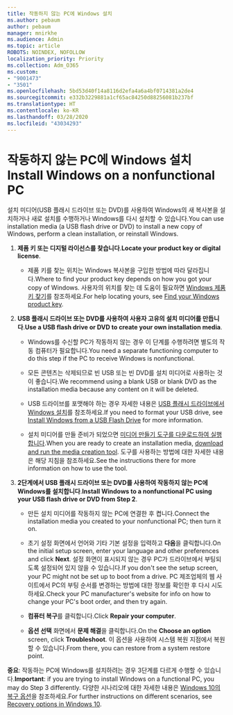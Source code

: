 ```yaml
---
title: 작동하지 않는 PC에 Windows 설치
ms.author: pebaum
author: pebaum
manager: mnirkhe
ms.audience: Admin
ms.topic: article
ROBOTS: NOINDEX, NOFOLLOW
localization_priority: Priority
ms.collection: Adm_O365
ms.custom:
- "9001473"
- "3501"
ms.openlocfilehash: 5bd53d40f14a8116d2efa4a6a4bf0714381a2de4
ms.sourcegitcommit: e332b3229881a1cf65ac84250d88256081b237bf
ms.translationtype: HT
ms.contentlocale: ko-KR
ms.lasthandoff: 03/28/2020
ms.locfileid: "43034293"
---
```

# <a name="install-windows-on-a-nonfunctional-pc"></a><span data-ttu-id="5632e-102">작동하지 않는 PC에 Windows 설치</span><span class="sxs-lookup"><span data-stu-id="5632e-102">Install Windows on a nonfunctional PC</span></span>

<span data-ttu-id="5632e-103">설치 미디어(USB 플래시 드라이브 또는 DVD)를 사용하여 Windows의 새 복사본을 설치하거나 새로 설치를 수행하거나 Windows를 다시 설치할 수 있습니다.</span><span class="sxs-lookup"><span data-stu-id="5632e-103">You can use installation media (a USB flash drive or DVD) to install a new copy of Windows, perform a clean installation, or reinstall Windows.</span></span>

1. <span data-ttu-id="5632e-104">**제품 키 또는 디지털 라이선스를 찾습니다**.</span><span class="sxs-lookup"><span data-stu-id="5632e-104">**Locate your product key or digital license**.</span></span>

    - <span data-ttu-id="5632e-105">제품 키를 찾는 위치는 Windows 복사본을 구입한 방법에 따라 달라집니다.</span><span class="sxs-lookup"><span data-stu-id="5632e-105">Where to find your product key depends on how you got your copy of Windows.</span></span> <span data-ttu-id="5632e-106">사용자의 위치를 찾는 데 도움이 필요하면 [Windows 제품 키 찾기](https://support.microsoft.com/help/10749/windows-10-find-product-key)를 참조하세요.</span><span class="sxs-lookup"><span data-stu-id="5632e-106">For help locating yours, see [Find your Windows product key](https://support.microsoft.com/help/10749/windows-10-find-product-key).</span></span> 

2. <span data-ttu-id="5632e-107">**USB 플래시 드라이브 또는 DVD를 사용하여 사용자 고유의 설치 미디어를 만듭니다**.</span><span class="sxs-lookup"><span data-stu-id="5632e-107">**Use a USB flash drive or DVD to create your own installation media**.</span></span>

    - <span data-ttu-id="5632e-108">Windows를 수신할 PC가 작동하지 않는 경우 이 단계를 수행하려면 별도의 작동 컴퓨터가 필요합니다.</span><span class="sxs-lookup"><span data-stu-id="5632e-108">You need a separate functioning computer to do this step if the PC to receive Windows is nonfunctional.</span></span>

    - <span data-ttu-id="5632e-109">모든 콘텐츠는 삭제되므로 빈 USB 또는 빈 DVD를 설치 미디어로 사용하는 것이 좋습니다.</span><span class="sxs-lookup"><span data-stu-id="5632e-109">We recommend using a blank USB or blank DVD as the installation media because any content on it will be deleted.</span></span>

    - <span data-ttu-id="5632e-110">USB 드라이브를 포맷해야 하는 경우 자세한 내용은 [USB 플래시 드라이브에서 Windows 설치](https://docs.microsoft.com/windows-hardware/manufacture/desktop/install-windows-from-a-usb-flash-drive)를 참조하세요.</span><span class="sxs-lookup"><span data-stu-id="5632e-110">If you need to format your USB drive, see [Install Windows from a USB Flash Drive](https://docs.microsoft.com/windows-hardware/manufacture/desktop/install-windows-from-a-usb-flash-drive) for more information.</span></span>

    - <span data-ttu-id="5632e-111">설치 미디어를 만들 준비가 되었으면 [미디어 만들기 도구를 다운로드하여 실행합니다](https://www.microsoft.com/software-download/windows10).</span><span class="sxs-lookup"><span data-stu-id="5632e-111">When you are ready to create an installation media, [download and run the media creation tool](https://www.microsoft.com/software-download/windows10).</span></span> <span data-ttu-id="5632e-112">도구를 사용하는 방법에 대한 자세한 내용은 해당 지침을 참조하세요.</span><span class="sxs-lookup"><span data-stu-id="5632e-112">See the instructions there for more information on how to use the tool.</span></span>

3. <span data-ttu-id="5632e-113">**2단계에서 USB 플래시 드라이브 또는 DVD를 사용하여 작동하지 않는 PC에 Windows를 설치합니다**.</span><span class="sxs-lookup"><span data-stu-id="5632e-113">**Install Windows to a nonfunctional PC using your USB flash drive or DVD from Step 2**.</span></span>

    - <span data-ttu-id="5632e-114">만든 설치 미디어를 작동하지 않는 PC에 연결한 후 켭니다.</span><span class="sxs-lookup"><span data-stu-id="5632e-114">Connect the installation media you created to your nonfunctional PC; then turn it on.</span></span>

    - <span data-ttu-id="5632e-115">초기 설정 화면에서 언어와 기타 기본 설정을 입력하고 **다음**을 클릭합니다.</span><span class="sxs-lookup"><span data-stu-id="5632e-115">On the initial setup screen, enter your language and other preferences and click **Next**.</span></span> <span data-ttu-id="5632e-116">설정 화면이 표시되지 않는 경우 PC가 드라이브에서 부팅되도록 설정되어 있지 않을 수 있습니다.</span><span class="sxs-lookup"><span data-stu-id="5632e-116">If you don't see the setup screen, your PC might not be set up to boot from a drive.</span></span> <span data-ttu-id="5632e-117">PC 제조업체의 웹 사이트에서 PC의 부팅 순서를 변경하는 방법에 대한 정보를 확인한 후 다시 시도하세요.</span><span class="sxs-lookup"><span data-stu-id="5632e-117">Check your PC manufacturer's website for info on how to change your PC's boot order, and then try again.</span></span>

    - <span data-ttu-id="5632e-118">**컴퓨터 복구**를 클릭합니다.</span><span class="sxs-lookup"><span data-stu-id="5632e-118">Click **Repair your computer**.</span></span>

    - <span data-ttu-id="5632e-119">**옵션 선택** 화면에서 **문제 해결**을 클릭합니다.</span><span class="sxs-lookup"><span data-stu-id="5632e-119">On the **Choose an option** screen, click **Troubleshoot**.</span></span> <span data-ttu-id="5632e-120">이 옵션을 사용하여 시스템 복원 지점에서 복원할 수 있습니다.</span><span class="sxs-lookup"><span data-stu-id="5632e-120">From there, you can restore from a system restore point.</span></span>

<span data-ttu-id="5632e-121">**중요**: 작동하는 PC에 Windows를 설치하려는 경우 3단계를 다르게 수행할 수 있습니다.</span><span class="sxs-lookup"><span data-stu-id="5632e-121">**Important**: if you are trying to install Windows on a functional PC, you may do Step 3 differently.</span></span> <span data-ttu-id="5632e-122">다양한 시나리오에 대한 자세한 내용은 [Windows 10의 복구 옵션](https://support.microsoft.com/help/12415/windows-10-recovery-options)을 참조하세요.</span><span class="sxs-lookup"><span data-stu-id="5632e-122">For further instructions on different scenarios, see [Recovery options in Windows 10](https://support.microsoft.com/help/12415/windows-10-recovery-options).</span></span>
